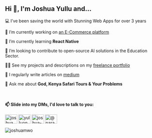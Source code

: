 <h2>Hi 👋, I'm Joshua Yullu and...</h2>

<p >💻 I’ve been saving the world with Stunning Web Apps for over 3 years </p>

<p >🔭 I’m currently working on <a href="https://gwmy.yulluco.com">an E-Commerce platform</a> </p>

<p >🌱 I’m currently learning <b>React Native</b></p>

<p >👯 I’m looking to contribute to open-source AI solutions in the Education Sector.</p>

<p >👨‍💻 See my projects and descriptions on my <a href="https://yullu.me/projects">freelance portfolio</a></p>

<p >📝 I regularly write articles on <a href="https://medium.com/@yulluone">medium</a></p>

<p >💬 Ask me about <b>God, Kenya Safari Tours & Your Problems </b> </p>

<br>  

<h4 align="left">📫 Slide into my DMs, I'd love to talk to you:</h4>
<p align="left">
<a href="https://dev.to/joshuamwo" target="blank"><img align="center" src="https://raw.githubusercontent.com/rahuldkjain/github-profile-readme-generator/master/src/images/icons/Social/devto.svg" alt="joshuamwo" height="30" width="40" /></a>
<a href="https://twitter.com/yulluone" target="blank"><img align="center" src="https://raw.githubusercontent.com/rahuldkjain/github-profile-readme-generator/master/src/images/icons/Social/twitter.svg" alt="yulluone" height="30" width="40" /></a>
<a href="https://linkedin.com/in/joshua-yullu-068042192" target="blank"><img align="center" src="https://raw.githubusercontent.com/rahuldkjain/github-profile-readme-generator/master/src/images/icons/Social/linked-in-alt.svg" alt="joshua-yullu-068042192" height="30" width="40" /></a>
<a href="https://medium.com/@paranoiddroid" target="blank"><img align="center" src="https://raw.githubusercontent.com/rahuldkjain/github-profile-readme-generator/master/src/images/icons/Social/medium.svg" alt="@paranoiddroid" height="30" width="40" /></a>
</p>

<p><img align="center" src="https://github-readme-stats.vercel.app/api/top-langs?username=joshuamwo&show_icons=true&locale=en&layout=compact" alt="joshuamwo" /></p>
